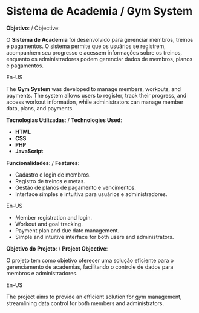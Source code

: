 # Sistema de Academia / Gym System

**Objetivo**:  /  Objective:

O **Sistema de Academia** foi desenvolvido para gerenciar membros, treinos e pagamentos. O sistema permite que os usuários se registrem, acompanhem seu progresso e acessem informações sobre os treinos, enquanto os administradores podem gerenciar dados de membros, planos e pagamentos.

En-US

The **Gym System** was developed to manage members, workouts, and payments. The system allows users to register, track their progress, and access workout information, while administrators can manage member data, plans, and payments.

**Tecnologias Utilizadas**:  /  **Technologies Used**:
- **HTML**
- **CSS**
- **PHP**
- **JavaScript**

**Funcionalidades**:  /  **Features**:
- Cadastro e login de membros.
- Registro de treinos e metas.
- Gestão de planos de pagamento e vencimentos.
- Interface simples e intuitiva para usuários e administradores.

En-US

- Member registration and login.
- Workout and goal tracking.
- Payment plan and due date management.
- Simple and intuitive interface for both users and administrators.

**Objetivo do Projeto**:  /  **Project Objective**:

O projeto tem como objetivo oferecer uma solução eficiente para o gerenciamento de academias, facilitando o controle de dados para membros e administradores.

En-US

The project aims to provide an efficient solution for gym management, streamlining data control for both members and administrators.









